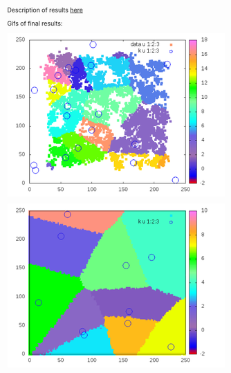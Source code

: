 Description of results [here](https://github.com/nicholasfresneda/kmeans/blob/master/hpc_finalproj.pdf)


Gifs of final results: 

 ![normal distribution](https://github.com/nicholasfresneda/kmeans/blob/master/highdim.gif)

 ![normal distribution](https://github.com/nicholasfresneda/kmeans/blob/master/normaldist.gif)

